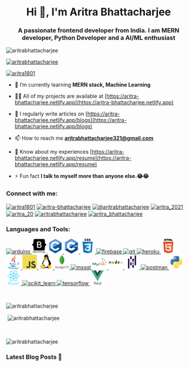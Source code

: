 <h1 align="center">Hi 👋, I'm Aritra Bhattacharjee</h1>
<h3 align="center">A passionate frontend developer from India. I am MERN developer, Python Developer and a AI/ML enthusiast</h3>

<p align="left"> <img src="https://komarev.com/ghpvc/?username=aritrabhattacharjee&label=Profile%20views&color=0e75b6&style=flat" alt="aritrabhattacharjee" /> </p>

<p align="left"> <a href="https://github.com/ryo-ma/github-profile-trophy"><img src="https://github-profile-trophy.vercel.app/?username=aritrabhattacharjee" alt="aritrabhattacharjee" /></a> </p>

<p align="left"> <a href="https://twitter.com/aritra1801" target="blank"><img src="https://img.shields.io/twitter/follow/aritra1801?logo=twitter&style=for-the-badge" alt="aritra1801" /></a> </p>

- 🌱 I’m currently learning **MERN stack, Machine Learning**

- 👨‍💻 All of my projects are available at [https://aritra-bhattacharjee.netlify.app](https://aritra-bhattacharjee.netlify.app)

- 📝 I regularly write articles on [https://aritra-bhattacharjee.netlify.app/blogs](https://aritra-bhattacharjee.netlify.app/blogs)

- 📫 How to reach me **aritrabhattacharjee321@gmail.com**

- 📄 Know about my experiences [https://aritra-bhattacharjee.netlify.app/resume](https://aritra-bhattacharjee.netlify.app/resume)

- ⚡ Fun fact **I talk to myself more than anyone else.😂😂**

<h3 align="left">Connect with me:</h3>
<p align="left">
<a href="https://twitter.com/aritra1801" target="blank"><img align="center" src="https://raw.githubusercontent.com/rahuldkjain/github-profile-readme-generator/master/src/images/icons/Social/twitter.svg" alt="aritra1801" height="30" width="40" /></a>
<a href="https://linkedin.com/in/aritra-bhattacharjee" target="blank"><img align="center" src="https://raw.githubusercontent.com/rahuldkjain/github-profile-readme-generator/master/src/images/icons/Social/linked-in-alt.svg" alt="aritra-bhattacharjee" height="30" width="40" /></a>
<a href="https://hashnode.com/@aritrabhattacharjee" target="blank"><img align="center" src="https://raw.githubusercontent.com/rahuldkjain/github-profile-readme-generator/master/src/images/icons/Social/hashnode.svg" alt="@aritrabhattacharjee" height="30" width="40" /></a>
<a href="https://www.codechef.com/users/aritra_2021" target="blank"><img align="center" src="https://cdn.jsdelivr.net/npm/simple-icons@3.1.0/icons/codechef.svg" alt="aritra_2021" height="30" width="40" /></a>
<a href="https://www.hackerrank.com/aritra_20" target="blank"><img align="center" src="https://raw.githubusercontent.com/rahuldkjain/github-profile-readme-generator/master/src/images/icons/Social/hackerrank.svg" alt="aritra_20" height="30" width="40" /></a>
<a href="https://codeforces.com/profile/aritrabhattacharjee" target="blank"><img align="center" src="https://raw.githubusercontent.com/rahuldkjain/github-profile-readme-generator/master/src/images/icons/Social/codeforces.svg" alt="aritrabhattacharjee" height="30" width="40" /></a>
<a href="https://www.leetcode.com/aritra_bhattacharjee" target="blank"><img align="center" src="https://raw.githubusercontent.com/rahuldkjain/github-profile-readme-generator/master/src/images/icons/Social/leet-code.svg" alt="aritra_bhattacharjee" height="30" width="40" /></a>
</p>

<h3 align="left">Languages and Tools:</h3>
<p align="left"> <a href="https://www.arduino.cc/" target="_blank" rel="noreferrer"> <img src="https://cdn.worldvectorlogo.com/logos/arduino-1.svg" alt="arduino" width="40" height="40"/> </a> <a href="https://getbootstrap.com" target="_blank" rel="noreferrer"> <img src="https://raw.githubusercontent.com/devicons/devicon/master/icons/bootstrap/bootstrap-plain-wordmark.svg" alt="bootstrap" width="40" height="40"/> </a> <a href="https://www.cprogramming.com/" target="_blank" rel="noreferrer"> <img src="https://raw.githubusercontent.com/devicons/devicon/master/icons/c/c-original.svg" alt="c" width="40" height="40"/> </a> <a href="https://www.w3schools.com/cpp/" target="_blank" rel="noreferrer"> <img src="https://raw.githubusercontent.com/devicons/devicon/master/icons/cplusplus/cplusplus-original.svg" alt="cplusplus" width="40" height="40"/> </a> <a href="https://www.w3schools.com/css/" target="_blank" rel="noreferrer"> <img src="https://raw.githubusercontent.com/devicons/devicon/master/icons/css3/css3-original-wordmark.svg" alt="css3" width="40" height="40"/> </a> <a href="https://firebase.google.com/" target="_blank" rel="noreferrer"> <img src="https://www.vectorlogo.zone/logos/firebase/firebase-icon.svg" alt="firebase" width="40" height="40"/> </a> <a href="https://git-scm.com/" target="_blank" rel="noreferrer"> <img src="https://www.vectorlogo.zone/logos/git-scm/git-scm-icon.svg" alt="git" width="40" height="40"/> </a> <a href="https://heroku.com" target="_blank" rel="noreferrer"> <img src="https://www.vectorlogo.zone/logos/heroku/heroku-icon.svg" alt="heroku" width="40" height="40"/> </a> <a href="https://www.w3.org/html/" target="_blank" rel="noreferrer"> <img src="https://raw.githubusercontent.com/devicons/devicon/master/icons/html5/html5-original-wordmark.svg" alt="html5" width="40" height="40"/> </a> <a href="https://www.java.com" target="_blank" rel="noreferrer"> <img src="https://raw.githubusercontent.com/devicons/devicon/master/icons/java/java-original.svg" alt="java" width="40" height="40"/> </a> <a href="https://developer.mozilla.org/en-US/docs/Web/JavaScript" target="_blank" rel="noreferrer"> <img src="https://raw.githubusercontent.com/devicons/devicon/master/icons/javascript/javascript-original.svg" alt="javascript" width="40" height="40"/> </a> <a href="https://www.linux.org/" target="_blank" rel="noreferrer"> <img src="https://raw.githubusercontent.com/devicons/devicon/master/icons/linux/linux-original.svg" alt="linux" width="40" height="40"/> </a> <a href="https://www.mongodb.com/" target="_blank" rel="noreferrer"> <img src="https://raw.githubusercontent.com/devicons/devicon/master/icons/mongodb/mongodb-original-wordmark.svg" alt="mongodb" width="40" height="40"/> </a> <a href="https://www.microsoft.com/en-us/sql-server" target="_blank" rel="noreferrer"> <img src="https://www.svgrepo.com/show/303229/microsoft-sql-server-logo.svg" alt="mssql" width="40" height="40"/> </a> <a href="https://www.mysql.com/" target="_blank" rel="noreferrer"> <img src="https://raw.githubusercontent.com/devicons/devicon/master/icons/mysql/mysql-original-wordmark.svg" alt="mysql" width="40" height="40"/> </a> <a href="https://nodejs.org" target="_blank" rel="noreferrer"> <img src="https://raw.githubusercontent.com/devicons/devicon/master/icons/nodejs/nodejs-original-wordmark.svg" alt="nodejs" width="40" height="40"/> </a> <a href="https://pandas.pydata.org/" target="_blank" rel="noreferrer"> <img src="https://raw.githubusercontent.com/devicons/devicon/2ae2a900d2f041da66e950e4d48052658d850630/icons/pandas/pandas-original.svg" alt="pandas" width="40" height="40"/> </a> <a href="https://postman.com" target="_blank" rel="noreferrer"> <img src="https://www.vectorlogo.zone/logos/getpostman/getpostman-icon.svg" alt="postman" width="40" height="40"/> </a> <a href="https://www.python.org" target="_blank" rel="noreferrer"> <img src="https://raw.githubusercontent.com/devicons/devicon/master/icons/python/python-original.svg" alt="python" width="40" height="40"/> </a> <a href="https://reactjs.org/" target="_blank" rel="noreferrer"> <img src="https://raw.githubusercontent.com/devicons/devicon/master/icons/react/react-original-wordmark.svg" alt="react" width="40" height="40"/> </a> <a href="https://scikit-learn.org/" target="_blank" rel="noreferrer"> <img src="https://upload.wikimedia.org/wikipedia/commons/0/05/Scikit_learn_logo_small.svg" alt="scikit_learn" width="40" height="40"/> </a> <a href="https://www.tensorflow.org" target="_blank" rel="noreferrer"> <img src="https://www.vectorlogo.zone/logos/tensorflow/tensorflow-icon.svg" alt="tensorflow" width="40" height="40"/> </a> <a href="https://vuejs.org/" target="_blank" rel="noreferrer"> 
<img src="https://raw.githubusercontent.com/devicons/devicon/master/icons/vuejs/vuejs-original-wordmark.svg" alt="vuejs" width="40" height="40"/> </a> </p>
<br/>
<p><img align="left" src="https://github-readme-stats.vercel.app/api/top-langs?username=aritrabhattacharjee&show_icons=true&locale=en&layout=compact" alt="aritrabhattacharjee" /></p>
<br/>
<p>&nbsp;<img align="center" src="https://github-readme-stats.vercel.app/api?username=aritrabhattacharjee&show_icons=true&locale=en" alt="aritrabhattacharjee" /></p>
<br/>
<p><img align="center" src="https://github-readme-streak-stats.herokuapp.com/?user=aritrabhattacharjee&" alt="aritrabhattacharjee" /></p>


### Latest Blog Posts 📝
<!-- BLOG-POST-LIST:START -->
<!-- BLOG-POST-LIST:END -->
<!-- 
# Visitor Count 
<p align="center"> 
  Visitor count<br>
  <img src="https://profile-counter.glitch.me/AritraBhattacharjee/count.svg" />
</p> -->